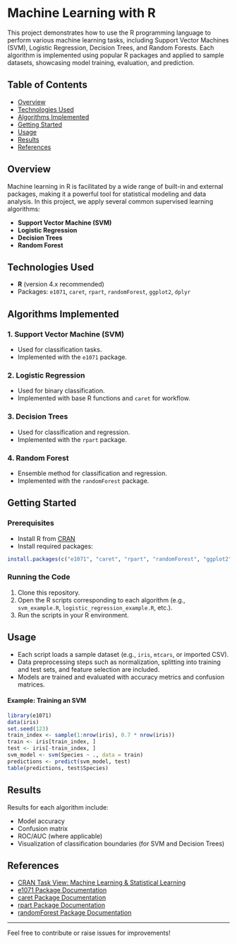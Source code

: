 # Machine Learning with R

This project demonstrates how to use the R programming language to perform various machine learning tasks, including Support Vector Machines (SVM), Logistic Regression, Decision Trees, and Random Forests. Each algorithm is implemented using popular R packages and applied to sample datasets, showcasing model training, evaluation, and prediction.

## Table of Contents

- [Overview](#overview)
- [Technologies Used](#technologies-used)
- [Algorithms Implemented](#algorithms-implemented)
- [Getting Started](#getting-started)
- [Usage](#usage)
- [Results](#results)
- [References](#references)

## Overview

Machine learning in R is facilitated by a wide range of built-in and external packages, making it a powerful tool for statistical modeling and data analysis. In this project, we apply several common supervised learning algorithms:

- **Support Vector Machine (SVM)**
- **Logistic Regression**
- **Decision Trees**
- **Random Forest**

## Technologies Used

- **R** (version 4.x recommended)
- Packages: `e1071`, `caret`, `rpart`, `randomForest`, `ggplot2`, `dplyr`

## Algorithms Implemented

### 1. Support Vector Machine (SVM)
- Used for classification tasks.
- Implemented with the `e1071` package.

### 2. Logistic Regression
- Used for binary classification.
- Implemented with base R functions and `caret` for workflow.

### 3. Decision Trees
- Used for classification and regression.
- Implemented with the `rpart` package.

### 4. Random Forest
- Ensemble method for classification and regression.
- Implemented with the `randomForest` package.

## Getting Started

### Prerequisites

- Install R from [CRAN](https://cran.r-project.org/)
- Install required packages:

```r
install.packages(c("e1071", "caret", "rpart", "randomForest", "ggplot2", "dplyr"))
```

### Running the Code

1. Clone this repository.
2. Open the R scripts corresponding to each algorithm (e.g., `svm_example.R`, `logistic_regression_example.R`, etc.).
3. Run the scripts in your R environment.

## Usage

- Each script loads a sample dataset (e.g., `iris`, `mtcars`, or imported CSV).
- Data preprocessing steps such as normalization, splitting into training and test sets, and feature selection are included.
- Models are trained and evaluated with accuracy metrics and confusion matrices.

#### Example: Training an SVM

```r
library(e1071)
data(iris)
set.seed(123)
train_index <- sample(1:nrow(iris), 0.7 * nrow(iris))
train <- iris[train_index, ]
test <- iris[-train_index, ]
svm_model <- svm(Species ~ ., data = train)
predictions <- predict(svm_model, test)
table(predictions, test$Species)
```

## Results

Results for each algorithm include:

- Model accuracy
- Confusion matrix
- ROC/AUC (where applicable)
- Visualization of classification boundaries (for SVM and Decision Trees)

## References

- [CRAN Task View: Machine Learning & Statistical Learning](https://cran.r-project.org/web/views/MachineLearning.html)
- [e1071 Package Documentation](https://cran.r-project.org/web/packages/e1071/e1071.pdf)
- [caret Package Documentation](https://topepo.github.io/caret/)
- [rpart Package Documentation](https://cran.r-project.org/web/packages/rpart/index.html)
- [randomForest Package Documentation](https://cran.r-project.org/web/packages/randomForest/randomForest.pdf)

---

Feel free to contribute or raise issues for improvements!
